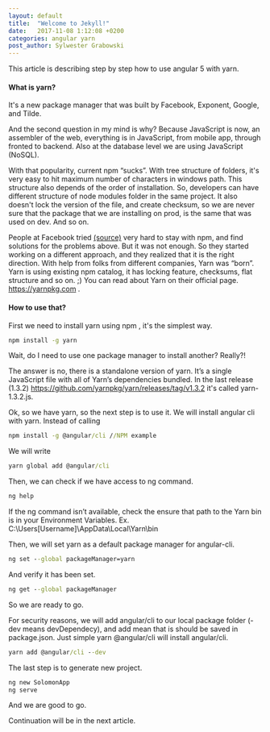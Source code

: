 ```yaml
---
layout: default
title:  "Welcome to Jekyll!"
date:   2017-11-08 1:12:08 +0200
categories: angular yarn
post_author: Sylwester Grabowski
---
```

This article is describing step by step how to use angular 5 with yarn. 

####  What is yarn? 
It's a new package manager that was built by Facebook, Exponent, Google, and Tilde. 

And the second question in my mind is why? 
Because JavaScript is now, an assembler of the web, everything is in JavaScript, from mobile app, through fronted to backend. Also at the database level we are using JavaScript (NoSQL).

With that popularity, current npm “sucks”. With tree structure of folders, it's very easy to hit maximum number of characters in windows path. This structure also depends of the order of installation. So, developers can have different structure of node modules folder in the same project. It also doesn't lock the version of the file, and create checksum, so we are never sure that the package that we are installing on prod, is the same that was used on dev. And so on.

People at Facebook tried [(source)](https://code.facebook.com/posts/1840075619545360) very hard to stay with npm, and find solutions for the problems above. But it was not enough. 
So they started working on a different approach, and they realized that it is the right direction. 
With help from folks from different companies, Yarn was “born”.
 Yarn is using existing npm catalog, it has locking feature, checksums, flat structure and so on. ;)
You can read about Yarn on their official page. https://yarnpkg.com .


####  How to use that?

First we need to install yarn using npm , it's the simplest way.
```cmd
npm install -g yarn
```
Wait, do I need to use one package manager to install another? Really?!

The answer is no, there is a standalone version of yarn.  It’s a single JavaScript file with all of Yarn’s dependencies bundled. In the last release (1.3.2) https://github.com/yarnpkg/yarn/releases/tag/v1.3.2 it's called yarn-1.3.2.js.


Ok, so we have yarn, so the next step is to use it. We will install angular cli with yarn.
Instead of calling 
```cmd
npm install -g @angular/cli //NPM example
```
We will write 
```cmd
yarn global add @angular/cli
```

Then, we can check if we have access to ng command. 
```cmd
ng help
```

If the ng command isn’t available, check the ensure that path to the Yarn bin is in your Environment  Variables. Ex. C:\Users\[Username]\AppData\Local\Yarn\bin

Then, we will set yarn as a default package manager for angular-cli. 
```cmd
ng set --global packageManager=yarn
```
And verify it has been set. 
```cmd
ng get --global packageManager
```
So we are ready to go. 

For security reasons, we will add angular/cli to our local package folder (-dev means devDependecy), and add mean that is should be saved in package.json. Just simple yarn @angular/cli will install angular/cli.
```cmd
yarn add @angular/cli --dev
```
The last step is to generate new project.
```cmd
ng new SolomonApp
ng serve 
```
And we are good to go.

Continuation will be in the next article.